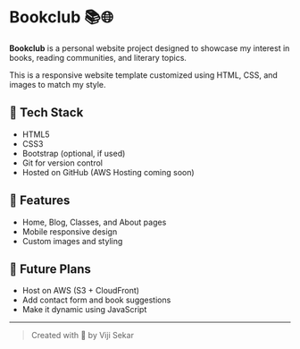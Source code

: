 # Bookclub 📚🌐

**Bookclub** is a personal website project designed to showcase my interest in books, reading communities, and literary topics.

This is a responsive website template customized using HTML, CSS, and images to match my style.

## 🔧 Tech Stack

- HTML5
- CSS3
- Bootstrap (optional, if used)
- Git for version control
- Hosted on GitHub (AWS Hosting coming soon)

## 📸 Features

- Home, Blog, Classes, and About pages
- Mobile responsive design
- Custom images and styling

## 🚀 Future Plans

- Host on AWS (S3 + CloudFront)
- Add contact form and book suggestions
- Make it dynamic using JavaScript
 
  

---

> Created with 💖 by Viji Sekar
